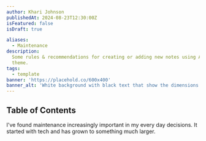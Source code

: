 ```yaml
---
author: Khari Johnson
publishedAt: 2024-08-23T12:30:00Z
isFeatured: false
isDraft: true

aliases:
  - Maintenance
description:
  Some rules & recommendations for creating or adding new notes using AstroPaper
  theme.
tags:
  - template
banner: 'https://placehold.co/600x400'
banner_alt: 'White background with black text that show the dimensions'
---
```


## Table of Contents

I've found maintenance increasingly important in my every day decisions. It started with tech and has grown to something much larger.
